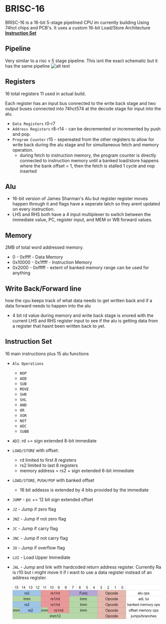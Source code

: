 # BRISC-16
BRISC-16 is a 16-bit 5-stage pipelined CPU im currently building Using 74hct chips and PCB's. It uses a custom 16-bit Load/Store Architecture **[Instruction Set](#instruction-set)**<br> 


## Pipeline
  Very similar to a risc v 5 stage pipeline. This isnt the exact schematic but it has the same pipeline ![alt text](https://www.alrj.org/images/riscv/Pipeline_summary.png)

## Registers
  16 total registers 11 used in actual build.  
  
  Each register has an input bus connected to the write back stage and two output buses connected into 74hct574 at the decode stage for input into the alu. 
  
  -  `Data Registers` r0-r7 
  -  `Address Registers` r8-r14 - can be decremented or incremented by push and pop. 
  -  `Program Counter` r15 - sepereated from the other registers to allow for write back during the alu stage and for simultaneous fetch and memory operation. 
      -  during fetch to instruction memory, the program counter is directly connected to instruction memory until a banked load/store happens where the bank offset = 1, then the fetch is stalled 1 cycle and nop inserted 

## Alu
  -  16-bit version of James Sharman's Alu but register register moves happen through it and flags have a seperate latch so they arent updated on every instruction.
  -  LHS and RHS both have a 4 input multiplexer to switch between the immediate value, PC, register input, and MEM or WB forward values. 

## Memory
  2MB of total word addressed memory.
  -  0 - 0xffff - Data Memory
  -  0x10000 - 0x1ffff - Instruction Memory
  -  0x2000 - 0xfffff - extent of banked memory range can be used for anything

## Write Back/Forward line
  how the cpu keeps track of what data needs to get written back and if a data forward needs to happen into the alu
  -  4 bit rd value during memory and write back stage is xnored with the current LHS and RHS register input to see if the alu is getting data from a register that hasnt been written back to yet. 
  
## Instruction Set
16 main instructions plus 15 alu functions 
- `Alu Operations`
  -  `NOP` 
  -  `ADD` 
  -  `SUB` 
  -  `MOVE` 
  -  `SHR`
  -  `SHL`
  -  `AND`
  -  `OR`
  -  `XOR`
  -  `NOT`
  -  `ADC`
  -  `SUBB`
-  `ADI`: rd += sign extended 8-bit immediate 
-  `LOAD/STORE` with offset:
   -  rd limited to first 8 registers
   -  rs2 limited to last 8 registers
   -  memory address = rs2 + sign extended 6-bit immediate
- `LOAD/STORE`, `PUSH/POP` with banked offset
  -  16 bit addesss is extended by 4 bits provided by the immediate
-  `JUMP` - pc += 12 bit sign extended offset
- `JZ` - Jump if zero flag
- `JNZ` - Jump if not zero flag
- `JC` - Jump if carry flag
- `JNC` - Jump if not carry flag
- `JO` - Jump if overflow flag
- `LUI` - Load Upper Immediate 
- `JAL` - Jump and link with hardcoded return address register. Currently Ra is r10 but i might move it if i want to use a data register instead of an address register.
  
  ![alt text](Stuff/InstructionFormat.png) 
